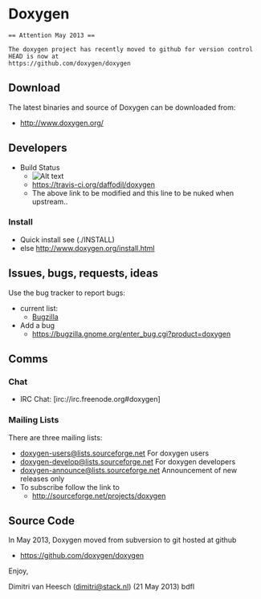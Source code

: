Doxygen
===============

    == Attention May 2013 ==
    
    The doxygen project has recently moved to github for version control
    HEAD is now at
    https://github.com/doxygen/doxygen
    

Download
---------
The latest binaries and source of Doxygen can be downloaded from:
* http://www.doxygen.org/


Developers
---------
* Build Status
  * ![Alt text](https://secure.travis-ci.org/daffodil/doxygen.png?branch=master)
  * https://travis-ci.org/daffodil/doxygen
  * The above link to be modified and this line to be nuked when upstream.. 

### Install ###
* Quick install see (./INSTALL) 
* else http://www.doxygen.org/install.html


Issues, bugs, requests, ideas
----------------------------------
Use the bug tracker to report bugs:
* current list:
    * [Bugzilla](https://bugzilla.gnome.org/buglist.cgi?product=doxygen&bug_status=UNCONFIRMED&bug_status=NEW&bug_status=ASSIGNED&bug_status=REOPENED)
* Add a bug 
    * https://bugzilla.gnome.org/enter_bug.cgi?product=doxygen


Comms
----------------------------------
### Chat ###
* IRC Chat: [irc://irc.freenode.org#doxygen]

### Mailing Lists ###

There are three mailing lists:

* doxygen-users@lists.sourceforge.net        For doxygen users
* doxygen-develop@lists.sourceforge.net      For doxygen developers
* doxygen-announce@lists.sourceforge.net     Announcement of new releases only
* To subscribe follow the link to
    * http://sourceforge.net/projects/doxygen

Source Code
----------------------------------
In May 2013, Doxygen moved from 
subversion to git hosted at github
* https://github.com/doxygen/doxygen


Enjoy,

Dimitri van Heesch (<dimitri@stack.nl>) (21 May 2013) bdfl
